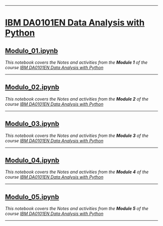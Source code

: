 ___

# [IBM  DA0101EN Data Analysis with Python](https://courses.cognitiveclass.ai/courses/course-v1:CognitiveClass+DA0101EN+v1/course/)
## [Modulo_01.ipynb](https://github.com/PosgradoMNA/actividades-de-aprendizaje-fco-parga/blob/main/IBM/02_DA0101EN/Modulo_1.ipynb)
_This notebook covers the Notes and activities from the **Module 1** of the course [IBM  DA0101EN Data Analysis with Python](https://courses.cognitiveclass.ai/courses/course-v1:CognitiveClass+DA0101EN+v1/course/)_ 

___
## [Modulo_02.ipynb](https://github.com/PosgradoMNA/actividades-de-aprendizaje-fco-parga/blob/main/IBM/02_DA0101EN/Modulo_2.ipynb)
_This notebook covers the Notes and activities from the **Module 2** of the course [IBM  DA0101EN Data Analysis with Python](https://courses.cognitiveclass.ai/courses/course-v1:CognitiveClass+DA0101EN+v1/course/)_ 

___
## [Modulo_03.ipynb](https://github.com/PosgradoMNA/actividades-de-aprendizaje-fco-parga/blob/main/IBM/02_DA0101EN/Modulo_3.ipynb)
_This notebook covers the Notes and activities from the **Module 3** of the course [IBM  DA0101EN Data Analysis with Python](https://courses.cognitiveclass.ai/courses/course-v1:CognitiveClass+DA0101EN+v1/course/)_ 

___
## [Modulo_04.ipynb](https://github.com/PosgradoMNA/actividades-de-aprendizaje-fco-parga/blob/main/IBM/02_DA0101EN/Modulo_4.ipynb)
_This notebook covers the Notes and activities from the **Module 4** of the course [IBM  DA0101EN Data Analysis with Python](https://courses.cognitiveclass.ai/courses/course-v1:CognitiveClass+DA0101EN+v1/course/)_ 

___
## [Modulo_05.ipynb](https://github.com/PosgradoMNA/actividades-de-aprendizaje-fco-parga/blob/main/IBM/02_DA0101EN/Modulo_5.ipynb)
_This notebook covers the Notes and activities from the **Module 5** of the course [IBM  DA0101EN Data Analysis with Python](https://courses.cognitiveclass.ai/courses/course-v1:CognitiveClass+DA0101EN+v1/course/)_ 

___

